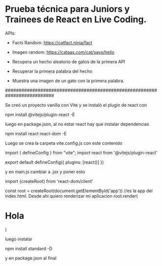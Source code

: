# Prueba técnica para Juniors y Trainees de React en Live Coding.

APIs:

- Facts Random: https://catfact.ninja/fact
- Imagen random: https://cataas.com/cat/says/hello

- Recupera un hecho aleatorio de gatos de la primera API
- Recuperar la primera palabra del hecho
- Muestra una imagen de un gato con la primera palabra.

##########################################################################

Se creó un proyecto vanilla con Vite y se instaló el plugin de react con

npm install @vitejs/plugin-react -E

luego en package.json, al no estar react hay que instalar dependencias

npm install react react-dom -E

Luego se crea la carpeta vite.config.js con este contenido

import { defineConfig } from "vite";
import react from '@vitejs/plugin-react'

export default defineConfig({
    plugins: [react()]
})

y en main.js cambiar a .jsx y poner esto

import {createRoot} from 'react-dom/client'

const root = createRoot(document.getElementById('app')) //es la app del index.html. Desde ahi quiero renderizar mi aplicacion
root.render(<h1>Hola</h1>)

luego instalar

npm install standard -D

y en package.json al final




